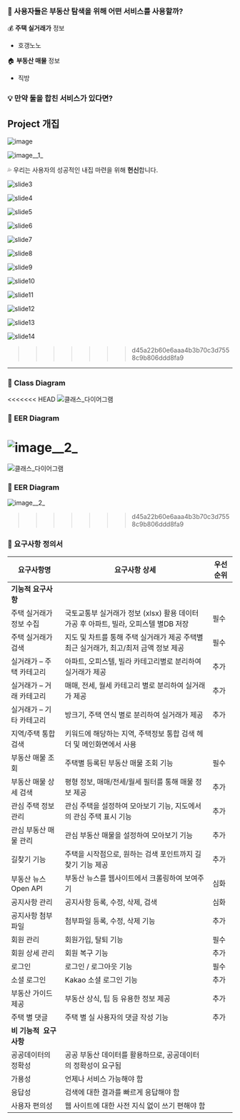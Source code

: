 ### **🤔 사용자들은 부동산 탐색을 위해 어떤 서비스를 사용할까?**


💰 **주택 실거래가** 정보

- 호갱노노

🏠 **부동산 매물** 정보

- 직방

### 💡 만약 **둘을 합친 서비스**가 있다면?

## Project 개집
![image](./assets/images/slide1.png)

![image__1_](./assets/images/slide2.png)

💦 우리는 사용자의 성공적인 내집 마련을 위해 **헌신**합니다.

![slide3](./assets/images/slide3.png)

![slide4](./assets/images/slide4.png)

![slide5](./assets/images/slide5.png)

![slide6](./assets/images/slide6.png)

![slide7](./assets/images/slide7.png)

![slide8](./assets/images/slide8.png)

![slide9](./assets/images/slide9.png)

![slide10](./assets/images/slide10.png)

![slide11](./assets/images/slide11.png)

![slide12](./assets/images/slide12.png)

![slide13](./assets/images/slide13.png)

![slide14](./assets/images/slide14.png)

>>>>>>> d45a22b60e6aaa4b3b70c3d7558c9b806ddd8fa9
---

### 🌟 Class Diagram

<<<<<<< HEAD
![클래스_다이어그램](/uploads/8d782446ab1a8e3d74e08783131fc3b8/클래스_다이어그램.jpg)

### 🌟 EER Diagram

![image__2_](/uploads/f22af1b2397c899ba5570a019860afbc/image__2_.png)
=======
![클래스_다이어그램](./assets/images/class_diagram.jpg)

### 🌟 EER Diagram

![image__2_](./assets/images/eer_diagram.png)
>>>>>>> d45a22b60e6aaa4b3b70c3d7558c9b806ddd8fa9

### 🌟 요구사항 정의서

| **요구사항명** | **요구사항 상세** | **우선순위** |
| --- | --- | --- |
| **기능적 요구사항** |  |  |
| 주택 실거래가 정보 수집 | 국토교통부 실거래가 정보 (xlsx) 활용 데이터 가공 후 아파트, 빌라, 오피스텔 별DB 저장 | 필수 |
| 주택 실거래가 검색 | 지도 및 차트를 통해 주택 실거래가 제공 주택별 최근 실거래가, 최고/최저 금액 정보 제공 | 필수 |
| 실거래가 – 주택 카테고리 | 아파트, 오피스텔, 빌라 카테고리별로 분리하여 실거래가 제공 | 추가 |
| 실거래가 – 거래 카테고리 | 매매, 전세, 월세 카테고리 별로 분리하여 실거래가 제공 | 추가 |
| 실거래가 – 기타 카테고리 | 방크기, 주택 연식 별로 분리하여 실거래가 제공 | 추가 |
| 지역/주택 통합검색 | 키워드에 해당하는 지역, 주택정보 통합 검색 헤더 및 메인화면에서 사용 |  |
| 부동산 매물 조회 | 주택별 등록된 부동산 매물 조회 기능 | 필수 |
| 부동산 매물 상세 검색 | 평형 정보, 매매/전세/월세 필터를 통해 매물 정보 제공 | 추가 |
| 관심 주택 정보 관리 | 관심 주택을 설정하여 모아보기 기능, 지도에서의 관심 주택 표시 기능 | 추가 |
| 관심 부동산 매물 관리 | 관심 부동산 매물을 설정하여 모아보기 기능 | 추가 |
| 길찾기 기능 | 주택을 시작점으로, 원하는 검색 포인트까지 길찾기 기능 제공 | 추가 |
| 부동산 뉴스 Open API | 부동산 뉴스를 웹사이트에서 크롤링하여 보여주기 | 심화 |
| 공지사항 관리 | 공지사항 등록, 수정, 삭제, 검색 | 심화 |
| 공지사항 첨부파일 | 첨부파일 등록, 수정, 삭제 기능 | 추가 |
| 회원 관리 | 회원가입, 탈퇴 기능 | 필수 |
| 회원 상세 관리 | 회원 복구 기능 | 추가 |
| 로그인 | 로그인 / 로그아웃 기능 | 필수 |
| 소셜 로그인 | Kakao 소셜 로그인 기능 | 추가 |
| 부동산 가이드 제공 | 부동산 상식, 팁 등 유용한 정보 제공 | 추가 |
| 주택 별 댓글 | 주택 별 실 사용자의 댓글 작성 기능 | 추가 |
| **비 기능적  요구사항** |  |  |
| 공공데이터의 정확성 | 공공 부동산 데이터를 활용하므로, 공공데이터의 정확성이 요구됨 |  |
| 가용성 | 언제나 서비스 가능해야 함 |  |
| 응답성 | 검색에 대한 결과를 빠르게 응답해야 함 |  |
| 사용자 편의성 | 웹 사이트에 대한 사전 지식 없이 쓰기 편해야 함 |  |
